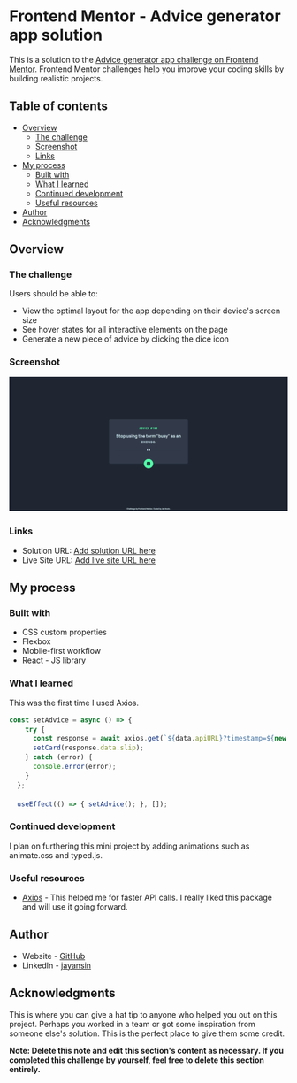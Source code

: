 # Frontend Mentor - Advice generator app solution

This is a solution to the [Advice generator app challenge on Frontend Mentor](https://www.frontendmentor.io/challenges/advice-generator-app-QdUG-13db). Frontend Mentor challenges help you improve your coding skills by building realistic projects.

## Table of contents

- [Overview](#overview)
  - [The challenge](#the-challenge)
  - [Screenshot](#screenshot)
  - [Links](#links)
- [My process](#my-process)
  - [Built with](#built-with)
  - [What I learned](#what-i-learned)
  - [Continued development](#continued-development)
  - [Useful resources](#useful-resources)
- [Author](#author)
- [Acknowledgments](#acknowledgments)

## Overview

### The challenge

Users should be able to:

- View the optimal layout for the app depending on their device's screen size
- See hover states for all interactive elements on the page
- Generate a new piece of advice by clicking the dice icon

### Screenshot

![](./src/design/screenshot.png)

### Links

- Solution URL: [Add solution URL here](https://your-solution-url.com)
- Live Site URL: [Add live site URL here](https://your-live-site-url.com)

## My process

### Built with

- CSS custom properties
- Flexbox
- Mobile-first workflow
- [React](https://reactjs.org/) - JS library

### What I learned

This was the first time I used Axios.
<!-- Use this section to recap over some of your major learnings while working through this project. Writing these out and providing code samples of areas you want to highlight is a great way to reinforce your own knowledge. -->

```js
const setAdvice = async () => {
    try {
      const response = await axios.get(`${data.apiURL}?timestamp=${new Date().getTime()}`);
      setCard(response.data.slip);
    } catch (error) {
      console.error(error);
    }
  };

  useEffect(() => { setAdvice(); }, []);
```

<!-- If you want more help with writing markdown, we'd recommend checking out [The Markdown Guide](https://www.markdownguide.org/) to learn more. -->

### Continued development

I plan on furthering this mini project by adding animations such as animate.css and typed.js.

### Useful resources

- [Axios](https://www.npmjs.com/package/axios) - This helped me for faster API calls. I really liked this package and will use it going forward.

## Author

- Website - [GitHub](https://pronoia9.github.io/advice_generator/)
- LinkedIn - [jayansin](https://www.linkedin.com/in/jayansin/)

## Acknowledgments

This is where you can give a hat tip to anyone who helped you out on this project. Perhaps you worked in a team or got some inspiration from someone else's solution. This is the perfect place to give them some credit.

**Note: Delete this note and edit this section's content as necessary. If you completed this challenge by yourself, feel free to delete this section entirely.**
